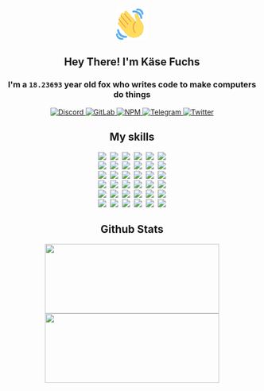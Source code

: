 <div><p align=center><img src=./resources/images/wave.gif width=64px height=64px></p><h2 align=center>Hey There! I'm Käse Fuchs</h2><h3 align=center>I'm a <code>18.23693</code> year old fox who writes code to make computers do things</h3><p align=center><a href=https://discord.com/users/507526681125322772><img alt=Discord src="https://img.shields.io/badge/Discord-5865F2?logo=discord&logoColor=white&style=flat-square#89fa5db9fde7f80baa03d2171c29246c"> </a><a href=https://gitlab.com/kasefuchs><img alt=GitLab src="https://img.shields.io/badge/GitLab-330F63?logo=gitlab&logoColor=white&style=flat-square#89fa5db9fde7f80baa03d2171c29246c"> </a><a href=https://npmjs.com/~kasefuchs><img alt=NPM src="https://img.shields.io/badge/NPM-CB3837?logo=npm&logoColor=white&style=flat-square#89fa5db9fde7f80baa03d2171c29246c"> </a><a href=https://t.me/kasefuchs><img alt=Telegram src="https://img.shields.io/badge/Telegram-2CA5E0?logo=telegram&logoColor=white&style=flat-square#89fa5db9fde7f80baa03d2171c29246c"> </a><a href=https://twitter.com/kasefuchs><img alt=Twitter src="https://img.shields.io/badge/Twitter-1DA1F2?logo=twitter&logoColor=white&style=flat-square#89fa5db9fde7f80baa03d2171c29246c"></a></p><h2 align=center>My skills</h2><p align=center><a href=https://aws.amazon.com/ ><picture><source srcset="https://skillicons.dev/icons?i=aws&theme=dark#89fa5db9fde7f80baa03d2171c29246c" media="(prefers-color-scheme: dark)"><source srcset="https://skillicons.dev/icons?i=aws&theme=light#89fa5db9fde7f80baa03d2171c29246c" media="(prefers-color-scheme: light), (prefers-color-scheme: no-preference)"><img src="https://skillicons.dev/icons?i=aws&theme=light#89fa5db9fde7f80baa03d2171c29246c"></picture></a>&nbsp;&nbsp;<a href=https://en.wikipedia.org/wiki/Bash_(Unix_shell)><picture><source srcset="https://skillicons.dev/icons?i=bash&theme=dark#89fa5db9fde7f80baa03d2171c29246c" media="(prefers-color-scheme: dark)"><source srcset="https://skillicons.dev/icons?i=bash&theme=light#89fa5db9fde7f80baa03d2171c29246c" media="(prefers-color-scheme: light), (prefers-color-scheme: no-preference)"><img src="https://skillicons.dev/icons?i=bash&theme=light#89fa5db9fde7f80baa03d2171c29246c"></picture></a>&nbsp;&nbsp;<a href=https://discord.com/developers/docs><picture><source srcset="https://skillicons.dev/icons?i=bots&theme=dark#89fa5db9fde7f80baa03d2171c29246c" media="(prefers-color-scheme: dark)"><source srcset="https://skillicons.dev/icons?i=bots&theme=light#89fa5db9fde7f80baa03d2171c29246c" media="(prefers-color-scheme: light), (prefers-color-scheme: no-preference)"><img src="https://skillicons.dev/icons?i=bots&theme=light#89fa5db9fde7f80baa03d2171c29246c"></picture></a>&nbsp;&nbsp;<a href=https://www.cloudflare.com/ ><picture><source srcset="https://skillicons.dev/icons?i=cloudflare&theme=dark#89fa5db9fde7f80baa03d2171c29246c" media="(prefers-color-scheme: dark)"><source srcset="https://skillicons.dev/icons?i=cloudflare&theme=light#89fa5db9fde7f80baa03d2171c29246c" media="(prefers-color-scheme: light), (prefers-color-scheme: no-preference)"><img src="https://skillicons.dev/icons?i=cloudflare&theme=light#89fa5db9fde7f80baa03d2171c29246c"></picture></a>&nbsp;&nbsp;<a href=https://en.wikipedia.org/wiki/CSS><picture><source srcset="https://skillicons.dev/icons?i=css&theme=dark#89fa5db9fde7f80baa03d2171c29246c" media="(prefers-color-scheme: dark)"><source srcset="https://skillicons.dev/icons?i=css&theme=light#89fa5db9fde7f80baa03d2171c29246c" media="(prefers-color-scheme: light), (prefers-color-scheme: no-preference)"><img src="https://skillicons.dev/icons?i=css&theme=light#89fa5db9fde7f80baa03d2171c29246c"></picture></a>&nbsp;&nbsp;<a href=https://www.docker.com/ ><picture><source srcset="https://skillicons.dev/icons?i=docker&theme=dark#89fa5db9fde7f80baa03d2171c29246c" media="(prefers-color-scheme: dark)"><source srcset="https://skillicons.dev/icons?i=docker&theme=light#89fa5db9fde7f80baa03d2171c29246c" media="(prefers-color-scheme: light), (prefers-color-scheme: no-preference)"><img src="https://skillicons.dev/icons?i=docker&theme=light#89fa5db9fde7f80baa03d2171c29246c"></picture></a><br><a href=https://www.electronjs.org/ ><picture><source srcset="https://skillicons.dev/icons?i=electron&theme=dark#89fa5db9fde7f80baa03d2171c29246c" media="(prefers-color-scheme: dark)"><source srcset="https://skillicons.dev/icons?i=electron&theme=light#89fa5db9fde7f80baa03d2171c29246c" media="(prefers-color-scheme: light), (prefers-color-scheme: no-preference)"><img src="https://skillicons.dev/icons?i=electron&theme=light#89fa5db9fde7f80baa03d2171c29246c"></picture></a>&nbsp;&nbsp;<a href=https://expressjs.com/ ><picture><source srcset="https://skillicons.dev/icons?i=express&theme=dark#89fa5db9fde7f80baa03d2171c29246c" media="(prefers-color-scheme: dark)"><source srcset="https://skillicons.dev/icons?i=express&theme=light#89fa5db9fde7f80baa03d2171c29246c" media="(prefers-color-scheme: light), (prefers-color-scheme: no-preference)"><img src="https://skillicons.dev/icons?i=express&theme=light#89fa5db9fde7f80baa03d2171c29246c"></picture></a>&nbsp;&nbsp;<a href=https://www.figma.com/ ><picture><source srcset="https://skillicons.dev/icons?i=figma&theme=dark#89fa5db9fde7f80baa03d2171c29246c" media="(prefers-color-scheme: dark)"><source srcset="https://skillicons.dev/icons?i=figma&theme=light#89fa5db9fde7f80baa03d2171c29246c" media="(prefers-color-scheme: light), (prefers-color-scheme: no-preference)"><img src="https://skillicons.dev/icons?i=figma&theme=light#89fa5db9fde7f80baa03d2171c29246c"></picture></a>&nbsp;&nbsp;<a href=https://firebase.google.com/ ><picture><source srcset="https://skillicons.dev/icons?i=firebase&theme=dark#89fa5db9fde7f80baa03d2171c29246c" media="(prefers-color-scheme: dark)"><source srcset="https://skillicons.dev/icons?i=firebase&theme=light#89fa5db9fde7f80baa03d2171c29246c" media="(prefers-color-scheme: light), (prefers-color-scheme: no-preference)"><img src="https://skillicons.dev/icons?i=firebase&theme=light#89fa5db9fde7f80baa03d2171c29246c"></picture></a>&nbsp;&nbsp;<a href=https://flask.palletsprojects.com/ ><picture><source srcset="https://skillicons.dev/icons?i=flask&theme=dark#89fa5db9fde7f80baa03d2171c29246c" media="(prefers-color-scheme: dark)"><source srcset="https://skillicons.dev/icons?i=flask&theme=light#89fa5db9fde7f80baa03d2171c29246c" media="(prefers-color-scheme: light), (prefers-color-scheme: no-preference)"><img src="https://skillicons.dev/icons?i=flask&theme=light#89fa5db9fde7f80baa03d2171c29246c"></picture></a>&nbsp;&nbsp;<a href=https://cloud.google.com/ ><picture><source srcset="https://skillicons.dev/icons?i=gcp&theme=dark#89fa5db9fde7f80baa03d2171c29246c" media="(prefers-color-scheme: dark)"><source srcset="https://skillicons.dev/icons?i=gcp&theme=light#89fa5db9fde7f80baa03d2171c29246c" media="(prefers-color-scheme: light), (prefers-color-scheme: no-preference)"><img src="https://skillicons.dev/icons?i=gcp&theme=light#89fa5db9fde7f80baa03d2171c29246c"></picture></a><br><a href=https://git-scm.com/ ><picture><source srcset="https://skillicons.dev/icons?i=git&theme=dark#89fa5db9fde7f80baa03d2171c29246c" media="(prefers-color-scheme: dark)"><source srcset="https://skillicons.dev/icons?i=git&theme=light#89fa5db9fde7f80baa03d2171c29246c" media="(prefers-color-scheme: light), (prefers-color-scheme: no-preference)"><img src="https://skillicons.dev/icons?i=git&theme=light#89fa5db9fde7f80baa03d2171c29246c"></picture></a>&nbsp;&nbsp;<a href=https://github.com/ ><picture><source srcset="https://skillicons.dev/icons?i=github&theme=dark#89fa5db9fde7f80baa03d2171c29246c" media="(prefers-color-scheme: dark)"><source srcset="https://skillicons.dev/icons?i=github&theme=light#89fa5db9fde7f80baa03d2171c29246c" media="(prefers-color-scheme: light), (prefers-color-scheme: no-preference)"><img src="https://skillicons.dev/icons?i=github&theme=light#89fa5db9fde7f80baa03d2171c29246c"></picture></a>&nbsp;&nbsp;<a href=https://gitlab.com/ ><picture><source srcset="https://skillicons.dev/icons?i=gitlab&theme=dark#89fa5db9fde7f80baa03d2171c29246c" media="(prefers-color-scheme: dark)"><source srcset="https://skillicons.dev/icons?i=gitlab&theme=light#89fa5db9fde7f80baa03d2171c29246c" media="(prefers-color-scheme: light), (prefers-color-scheme: no-preference)"><img src="https://skillicons.dev/icons?i=gitlab&theme=light#89fa5db9fde7f80baa03d2171c29246c"></picture></a>&nbsp;&nbsp;<a href=https://www.heroku.com/ ><picture><source srcset="https://skillicons.dev/icons?i=heroku&theme=dark#89fa5db9fde7f80baa03d2171c29246c" media="(prefers-color-scheme: dark)"><source srcset="https://skillicons.dev/icons?i=heroku&theme=light#89fa5db9fde7f80baa03d2171c29246c" media="(prefers-color-scheme: light), (prefers-color-scheme: no-preference)"><img src="https://skillicons.dev/icons?i=heroku&theme=light#89fa5db9fde7f80baa03d2171c29246c"></picture></a>&nbsp;&nbsp;<a href=https://en.wikipedia.org/wiki/HTML><picture><source srcset="https://skillicons.dev/icons?i=html&theme=dark#89fa5db9fde7f80baa03d2171c29246c" media="(prefers-color-scheme: dark)"><source srcset="https://skillicons.dev/icons?i=html&theme=light#89fa5db9fde7f80baa03d2171c29246c" media="(prefers-color-scheme: light), (prefers-color-scheme: no-preference)"><img src="https://skillicons.dev/icons?i=html&theme=light#89fa5db9fde7f80baa03d2171c29246c"></picture></a>&nbsp;&nbsp;<a href=https://en.wikipedia.org/wiki/JavaScript><picture><source srcset="https://skillicons.dev/icons?i=js&theme=dark#89fa5db9fde7f80baa03d2171c29246c" media="(prefers-color-scheme: dark)"><source srcset="https://skillicons.dev/icons?i=js&theme=light#89fa5db9fde7f80baa03d2171c29246c" media="(prefers-color-scheme: light), (prefers-color-scheme: no-preference)"><img src="https://skillicons.dev/icons?i=js&theme=light#89fa5db9fde7f80baa03d2171c29246c"></picture></a><br><a href=https://en.wikipedia.org/wiki/Linux><picture><source srcset="https://skillicons.dev/icons?i=linux&theme=dark#89fa5db9fde7f80baa03d2171c29246c" media="(prefers-color-scheme: dark)"><source srcset="https://skillicons.dev/icons?i=linux&theme=light#89fa5db9fde7f80baa03d2171c29246c" media="(prefers-color-scheme: light), (prefers-color-scheme: no-preference)"><img src="https://skillicons.dev/icons?i=linux&theme=light#89fa5db9fde7f80baa03d2171c29246c"></picture></a>&nbsp;&nbsp;<a href=https://mui.com/ ><picture><source srcset="https://skillicons.dev/icons?i=materialui&theme=dark#89fa5db9fde7f80baa03d2171c29246c" media="(prefers-color-scheme: dark)"><source srcset="https://skillicons.dev/icons?i=materialui&theme=light#89fa5db9fde7f80baa03d2171c29246c" media="(prefers-color-scheme: light), (prefers-color-scheme: no-preference)"><img src="https://skillicons.dev/icons?i=materialui&theme=light#89fa5db9fde7f80baa03d2171c29246c"></picture></a>&nbsp;&nbsp;<a href=https://en.wikipedia.org/wiki/Markdown><picture><source srcset="https://skillicons.dev/icons?i=md&theme=dark#89fa5db9fde7f80baa03d2171c29246c" media="(prefers-color-scheme: dark)"><source srcset="https://skillicons.dev/icons?i=md&theme=light#89fa5db9fde7f80baa03d2171c29246c" media="(prefers-color-scheme: light), (prefers-color-scheme: no-preference)"><img src="https://skillicons.dev/icons?i=md&theme=light#89fa5db9fde7f80baa03d2171c29246c"></picture></a>&nbsp;&nbsp;<a href=https://www.mongodb.com/ ><picture><source srcset="https://skillicons.dev/icons?i=mongodb&theme=dark#89fa5db9fde7f80baa03d2171c29246c" media="(prefers-color-scheme: dark)"><source srcset="https://skillicons.dev/icons?i=mongodb&theme=light#89fa5db9fde7f80baa03d2171c29246c" media="(prefers-color-scheme: light), (prefers-color-scheme: no-preference)"><img src="https://skillicons.dev/icons?i=mongodb&theme=light#89fa5db9fde7f80baa03d2171c29246c"></picture></a>&nbsp;&nbsp;<a href=https://www.mysql.com/ ><picture><source srcset="https://skillicons.dev/icons?i=mysql&theme=dark#89fa5db9fde7f80baa03d2171c29246c" media="(prefers-color-scheme: dark)"><source srcset="https://skillicons.dev/icons?i=mysql&theme=light#89fa5db9fde7f80baa03d2171c29246c" media="(prefers-color-scheme: light), (prefers-color-scheme: no-preference)"><img src="https://skillicons.dev/icons?i=mysql&theme=light#89fa5db9fde7f80baa03d2171c29246c"></picture></a>&nbsp;&nbsp;<a href=https://nextjs.org/ ><picture><source srcset="https://skillicons.dev/icons?i=nextjs&theme=dark#89fa5db9fde7f80baa03d2171c29246c" media="(prefers-color-scheme: dark)"><source srcset="https://skillicons.dev/icons?i=nextjs&theme=light#89fa5db9fde7f80baa03d2171c29246c" media="(prefers-color-scheme: light), (prefers-color-scheme: no-preference)"><img src="https://skillicons.dev/icons?i=nextjs&theme=light#89fa5db9fde7f80baa03d2171c29246c"></picture></a><br><a href=https://nodejs.org/en/ ><picture><source srcset="https://skillicons.dev/icons?i=nodejs&theme=dark#89fa5db9fde7f80baa03d2171c29246c" media="(prefers-color-scheme: dark)"><source srcset="https://skillicons.dev/icons?i=nodejs&theme=light#89fa5db9fde7f80baa03d2171c29246c" media="(prefers-color-scheme: light), (prefers-color-scheme: no-preference)"><img src="https://skillicons.dev/icons?i=nodejs&theme=light#89fa5db9fde7f80baa03d2171c29246c"></picture></a>&nbsp;&nbsp;<a href=https://www.postgresql.org/ ><picture><source srcset="https://skillicons.dev/icons?i=postgres&theme=dark#89fa5db9fde7f80baa03d2171c29246c" media="(prefers-color-scheme: dark)"><source srcset="https://skillicons.dev/icons?i=postgres&theme=light#89fa5db9fde7f80baa03d2171c29246c" media="(prefers-color-scheme: light), (prefers-color-scheme: no-preference)"><img src="https://skillicons.dev/icons?i=postgres&theme=light#89fa5db9fde7f80baa03d2171c29246c"></picture></a>&nbsp;&nbsp;<a href=https://learn.microsoft.com/en-us/powershell/ ><picture><source srcset="https://skillicons.dev/icons?i=powershell&theme=dark#89fa5db9fde7f80baa03d2171c29246c" media="(prefers-color-scheme: dark)"><source srcset="https://skillicons.dev/icons?i=powershell&theme=light#89fa5db9fde7f80baa03d2171c29246c" media="(prefers-color-scheme: light), (prefers-color-scheme: no-preference)"><img src="https://skillicons.dev/icons?i=powershell&theme=light#89fa5db9fde7f80baa03d2171c29246c"></picture></a>&nbsp;&nbsp;<a href=https://www.python.org/ ><picture><source srcset="https://skillicons.dev/icons?i=py&theme=dark#89fa5db9fde7f80baa03d2171c29246c" media="(prefers-color-scheme: dark)"><source srcset="https://skillicons.dev/icons?i=py&theme=light#89fa5db9fde7f80baa03d2171c29246c" media="(prefers-color-scheme: light), (prefers-color-scheme: no-preference)"><img src="https://skillicons.dev/icons?i=py&theme=light#89fa5db9fde7f80baa03d2171c29246c"></picture></a>&nbsp;&nbsp;<a href=https://www.raspberrypi.org/ ><picture><source srcset="https://skillicons.dev/icons?i=raspberrypi&theme=dark#89fa5db9fde7f80baa03d2171c29246c" media="(prefers-color-scheme: dark)"><source srcset="https://skillicons.dev/icons?i=raspberrypi&theme=light#89fa5db9fde7f80baa03d2171c29246c" media="(prefers-color-scheme: light), (prefers-color-scheme: no-preference)"><img src="https://skillicons.dev/icons?i=raspberrypi&theme=light#89fa5db9fde7f80baa03d2171c29246c"></picture></a>&nbsp;&nbsp;<a href=https://reactjs.org/ ><picture><source srcset="https://skillicons.dev/icons?i=react&theme=dark#89fa5db9fde7f80baa03d2171c29246c" media="(prefers-color-scheme: dark)"><source srcset="https://skillicons.dev/icons?i=react&theme=light#89fa5db9fde7f80baa03d2171c29246c" media="(prefers-color-scheme: light), (prefers-color-scheme: no-preference)"><img src="https://skillicons.dev/icons?i=react&theme=light#89fa5db9fde7f80baa03d2171c29246c"></picture></a><br><a href=https://redux.js.org/ ><picture><source srcset="https://skillicons.dev/icons?i=redux&theme=dark#89fa5db9fde7f80baa03d2171c29246c" media="(prefers-color-scheme: dark)"><source srcset="https://skillicons.dev/icons?i=redux&theme=light#89fa5db9fde7f80baa03d2171c29246c" media="(prefers-color-scheme: light), (prefers-color-scheme: no-preference)"><img src="https://skillicons.dev/icons?i=redux&theme=light#89fa5db9fde7f80baa03d2171c29246c"></picture></a>&nbsp;&nbsp;<a href=https://en.wikipedia.org/wiki/Regular_expression><picture><source srcset="https://skillicons.dev/icons?i=regex&theme=dark#89fa5db9fde7f80baa03d2171c29246c" media="(prefers-color-scheme: dark)"><source srcset="https://skillicons.dev/icons?i=regex&theme=light#89fa5db9fde7f80baa03d2171c29246c" media="(prefers-color-scheme: light), (prefers-color-scheme: no-preference)"><img src="https://skillicons.dev/icons?i=regex&theme=light#89fa5db9fde7f80baa03d2171c29246c"></picture></a>&nbsp;&nbsp;<a href=https://en.wikipedia.org/wiki/Sass_(stylesheet_language)><picture><source srcset="https://skillicons.dev/icons?i=sass&theme=dark#89fa5db9fde7f80baa03d2171c29246c" media="(prefers-color-scheme: dark)"><source srcset="https://skillicons.dev/icons?i=sass&theme=light#89fa5db9fde7f80baa03d2171c29246c" media="(prefers-color-scheme: light), (prefers-color-scheme: no-preference)"><img src="https://skillicons.dev/icons?i=sass&theme=light#89fa5db9fde7f80baa03d2171c29246c"></picture></a>&nbsp;&nbsp;<a href=https://www.typescriptlang.org/ ><picture><source srcset="https://skillicons.dev/icons?i=ts&theme=dark#89fa5db9fde7f80baa03d2171c29246c" media="(prefers-color-scheme: dark)"><source srcset="https://skillicons.dev/icons?i=ts&theme=light#89fa5db9fde7f80baa03d2171c29246c" media="(prefers-color-scheme: light), (prefers-color-scheme: no-preference)"><img src="https://skillicons.dev/icons?i=ts&theme=light#89fa5db9fde7f80baa03d2171c29246c"></picture></a>&nbsp;&nbsp;<a href=https://unity.com/ ><picture><source srcset="https://skillicons.dev/icons?i=unity&theme=dark#89fa5db9fde7f80baa03d2171c29246c" media="(prefers-color-scheme: dark)"><source srcset="https://skillicons.dev/icons?i=unity&theme=light#89fa5db9fde7f80baa03d2171c29246c" media="(prefers-color-scheme: light), (prefers-color-scheme: no-preference)"><img src="https://skillicons.dev/icons?i=unity&theme=light#89fa5db9fde7f80baa03d2171c29246c"></picture></a>&nbsp;&nbsp;<a href=https://workers.cloudflare.com/ ><picture><source srcset="https://skillicons.dev/icons?i=workers&theme=dark#89fa5db9fde7f80baa03d2171c29246c" media="(prefers-color-scheme: dark)"><source srcset="https://skillicons.dev/icons?i=workers&theme=light#89fa5db9fde7f80baa03d2171c29246c" media="(prefers-color-scheme: light), (prefers-color-scheme: no-preference)"><img src="https://skillicons.dev/icons?i=workers&theme=light#89fa5db9fde7f80baa03d2171c29246c"></picture></a><br></p><h2 align=center>Github Stats</h2><p align=center><picture><source srcset="https://github-readme-stats-kasefuchs.vercel.app/api/?count_private=true&hide_border=true&hide_rank=true&line_height=20&hide_title=true&username=Kasefuchs&theme=dark#89fa5db9fde7f80baa03d2171c29246c" media="(prefers-color-scheme: dark)"><source srcset="https://github-readme-stats-kasefuchs.vercel.app/api/?count_private=true&hide_border=true&hide_rank=true&line_height=20&hide_title=true&username=Kasefuchs&theme=light#89fa5db9fde7f80baa03d2171c29246c" media="(prefers-color-scheme: light), (prefers-color-scheme: no-preference)"><img align=middle width=350 height=140 src="https://github-readme-stats-kasefuchs.vercel.app/api/?count_private=true&hide_border=true&hide_rank=true&line_height=20&hide_title=true&username=Kasefuchs&theme=light#89fa5db9fde7f80baa03d2171c29246c"></picture><picture><source srcset="https://github-readme-stats-kasefuchs.vercel.app/api/top-langs/?count_private=true&hide_border=true&layout=compact&username=Kasefuchs&theme=dark#89fa5db9fde7f80baa03d2171c29246c" media="(prefers-color-scheme: dark)"><source srcset="https://github-readme-stats-kasefuchs.vercel.app/api/top-langs/?count_private=true&hide_border=true&layout=compact&username=Kasefuchs&theme=light#89fa5db9fde7f80baa03d2171c29246c" media="(prefers-color-scheme: light), (prefers-color-scheme: no-preference)"><img align=middle width=350 height=140 src="https://github-readme-stats-kasefuchs.vercel.app/api/top-langs/?count_private=true&hide_border=true&layout=compact&username=Kasefuchs&theme=light#89fa5db9fde7f80baa03d2171c29246c"></picture></p><img src="https://hit.yhype.me/github/profile?user_id=64592097#89fa5db9fde7f80baa03d2171c29246c" alt=""></div>